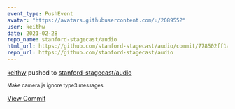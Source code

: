 ```yaml
---
event_type: PushEvent
avatar: "https://avatars.githubusercontent.com/u/208955?"
user: keithw
date: 2021-02-28
repo_name: stanford-stagecast/audio
html_url: https://github.com/stanford-stagecast/audio/commit/778502ff1a1b79a65b05f1b0c891862fec0b1ba9
repo_url: https://github.com/stanford-stagecast/audio
---
```


<a href='https://github.com/keithw' target='_blank'>keithw</a> pushed to <a href='https://github.com/stanford-stagecast/audio' target='_blank'>stanford-stagecast/audio</a>

<small>Make camera.js ignore type3 messages</small>

<a href='https://github.com/stanford-stagecast/audio/commit/778502ff1a1b79a65b05f1b0c891862fec0b1ba9' target='_blank'>View Commit</a>